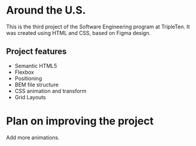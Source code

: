 # Around the U.S.

This is the third project of the Software Engineering program at TripleTen. It was created using HTML and CSS, based on Figma design.

## Project features

- Semantic HTML5
- Flexbox
- Positioning
- BEM file structure
- CSS animation and transform
- Grid Layouts

# Plan on improving the project

Add more animations.